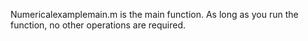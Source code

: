  Numericalexamplemain.m is the main function. As long as you run the function, no other operations are required.
